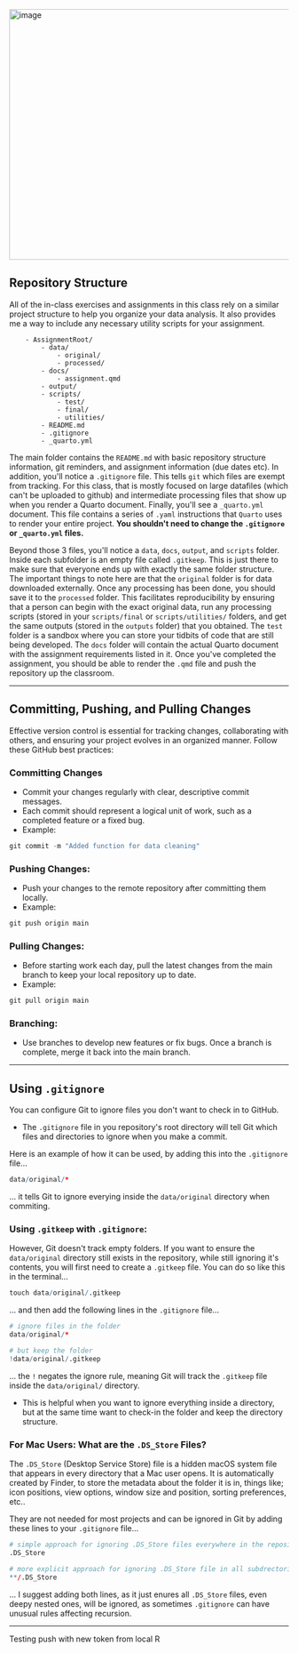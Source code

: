 <img width="1147" height="451" alt="image" src="https://github.com/user-attachments/assets/69bd2766-3ab8-4ae9-b7a9-bd575927cb46" />

## Repository Structure
All of the in-class exercises and assignments in this class rely on a similar project structure to help you organize your data analysis. It also provides me a way to include any necessary utility scripts for your assignment.


```    
    - AssignmentRoot/
        - data/
            - original/
            - processed/
        - docs/
            - assignment.qmd
        - output/
        - scripts/
            - test/
            - final/
            - utilities/
        - README.md
        - .gitignore
        - _quarto.yml
```


The main folder contains the `README.md` with basic repository structure information, git reminders, and assignment information (due dates etc). In addition, you'll notice a `.gitignore` file. This tells `git` which files are exempt from tracking. For this class, that is mostly focused on large datafiles (which can't be uploaded to github) and intermediate processing files that show up when you render a Quarto document. Finally, you'll see a `_quarto.yml` document. This file contains a series of `.yaml` instructions that `Quarto` uses to render your entire project. **You shouldn't need to change the `.gitignore` or `_quarto.yml` files.** 

Beyond those 3 files, you'll notice a `data`, `docs`, `output`, and `scripts` folder. Inside each subfolder is an empty file called `.gitkeep`. This is just there to make sure that everyone ends up with exactly the same folder structure. The important things to note here are that the `original` folder is for data downloaded externally. Once any processing has been done, you should save it to the `processed` folder. This facilitates reproducibility by ensuring that a person can begin with the exact original data, run any processing scripts (stored in your `scripts/final` or `scripts/utilities/` folders, and get the same outputs (stored in the `outputs` folder) that you obtained. The `test` folder is a sandbox where you can store your tidbits of code that are still being developed. The `docs` folder will contain the actual Quarto document with the assignment requirements listed in it. Once you've completed the assignment, you should be able to render the `.qmd` file and push the repository up the classroom.


---

## Committing, Pushing, and Pulling Changes

Effective version control is essential for tracking changes, collaborating with others, and ensuring your project evolves in an organized manner. Follow these GitHub best practices:

### Committing Changes
- Commit your changes regularly with clear, descriptive commit messages.
- Each commit should represent a logical unit of work, such as a completed feature or a fixed bug.
- Example:
```r
git commit -m "Added function for data cleaning"
```

### Pushing Changes:
- Push your changes to the remote repository after committing them locally.
- Example:
```r
git push origin main
```

### Pulling Changes:
- Before starting work each day, pull the latest changes from the main branch to keep your local repository up to date.
- Example: 
```r
git pull origin main
```

### Branching:
- Use branches to develop new features or fix bugs. Once a branch is complete, merge it back into the main branch.

---

## Using `.gitignore`

You can configure Git to ignore files you don't want to check in to GitHub.

- The `.gitignore` file in you repository's root directory will tell Git which files and directories to ignore when you make a commit.


Here is an example of how it can be used, by adding this into the `.gitignore` file... 
```r
data/original/*
```
... it tells Git to ignore everying inside the `data/original` directory when commiting. 

### Using `.gitkeep` with `.gitignore`:
However, Git doesn't track empty folders. 
If you want to ensure the `data/original` directory still exists in the repository, while still ignoring it's contents, you will first need to create a `.gitkeep` file.
You can do so like this in the terminal...
```r
touch data/original/.gitkeep
```
... and then add the following lines in the `.gitignore` file...
```r
# ignore files in the folder
data/original/*

# but keep the folder
!data/original/.gitkeep
```
... the `!` negates the ignore rule, meaning Git will track the `.gitkeep` file inside the `data/original/` directory. 
- This is helpful when you want to ignore everything inside a directory, but at the same time want to check-in the folder and keep the directory structure.

### For Mac Users: What are the `.DS_Store` Files?

The `.DS_Store` (Desktop Service Store) file is a hidden macOS system file that appears in every directory that a Mac user opens. It is automatically created by Finder, to store the metadata about the folder it is in, things like; icon positions, view options, window size and position, sorting preferences, etc.. 

They are not needed for most projects and can be ignored in Git by adding these lines to your `.gitignore` file...
```r
# simple approach for ignoring .DS_Store files everywhere in the repository
.DS_Store

# more explicit approach for ignoring .DS_Store file in all subdrectories
**/.DS_Store
```
... I suggest adding both lines, as it just enures all `.DS_Store` files, even deepy nested ones, will be ignored, as sometimes `.gitignore` can have unusual rules affecting recursion. 


---


Testing push with new token from local R
